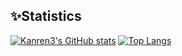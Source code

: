 ## ✨Statistics
[![Kanren3's GitHub stats](https://github-readme-stats.vercel.app/api?username=kanren3&show_icons=true&theme=nightowl)](https://github.com/anuraghazra/github-readme-stats)
[![Top Langs](https://github-readme-stats.vercel.app/api/top-langs/?username=kanren3&layout=compact&theme=tokyonight)](https://github.com/anuraghazra/github-readme-stats)
